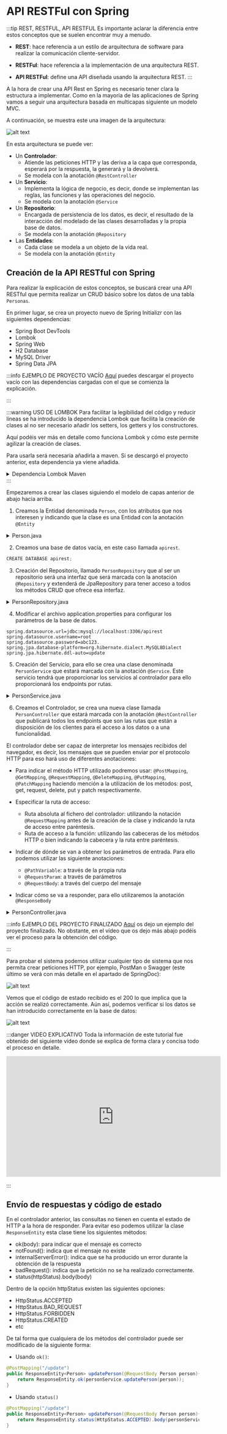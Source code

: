 # API RESTFul con Spring
:::tip REST, RESTFUL, API RESTFUL
Es importante aclarar la diferencia entre estos conceptos que se suelen encontrar muy a menudo.

* **REST**: hace referencia a un estilo de arquitectura de software para realizar la comunicación cliente-servidor.

* **RESTFul**: hace referencia a la implementación de una arquitectura REST.

* **API RESTFul**: define una API diseñada usando la arquitectura REST.
:::

A la hora de crear una API Rest en Spring es necesario tener clara la estructura a implementar. Como en la mayoría de las aplicaciones de Spring vamos a seguir una arquitectura basada en multicapas siguiente un modelo MVC.

A continuación, se muestra este una imagen de la arquitectura:

![alt text](image.png)

En esta arquitectura se puede ver:

* Un **Controlador**: 
    * Atiende las peticiones HTTP y las deriva a la capa que corresponda, esperará por la respuesta, la generará y la devolverá.
    * Se modela con la anotación ``@RestController``
* Un **Servicio**: 
    * Implementa la lógica de negocio, es decir, donde se implementan las reglas, las funciones y las operaciones del negocio.
    * Se modela con la anotación ``@Service``
* Un **Repositorio**:
    * Encargada de persistencia de los datos, es decir, el resultado de la interacción del modelado de las clases desarrolladas y la propia base de datos.
    * Se modela con la anotación ``@Repository``
* Las **Entidades**:
    * Cada clase se modela a un objeto de la vida real.
    * Se modela con la anotación ``@Entity``

## Creación de la API RESTful con Spring
Para realizar la explicación de estos conceptos, se buscará crear una API RESTful que permita realizar un CRUD básico sobre los datos de una tabla ``Personas``.

En primer lugar, se crea un proyecto nuevo de Spring Initializr con las siguientes dependencias:

* Spring Boot DevTools
* Lombok
* Spring Web
* H2 Database
* MySQL Driver
* Spring Data JPA

:::info EJEMPLO DE PROYECTO VACÍO
[Aquí](D:\DAW\docusaurus\my-website\assets\apirest-892475b9ceac1365bc5117670863744d.zip) puedes descargar el proyecto vacío con las dependencias cargadas con el que se comienza la explicación.


:::

:::warning USO DE LOMBOK
Para facilitar la legibilidad del código y reducir líneas se ha introducido la dependencia Lombok que facilita la creación de clases al no ser necesario añadir los setters, los getters y los constructores.

Aquí podéis ver más en detalle como funciona Lombok y cómo este permite agilizar la creación de clases.

Para usarla será necesaria añadirla a maven. Si se descargó el proyecto anterior, esta dependencia ya viene añadida.
<details>
<summary>Dependencia Lombok Maven</summary>

```xml
<dependency>
    <groupId>org.projectlombok</groupId>
    <artifactId>lombok</artifactId>
    <version>1.18.30</version>
    <scope>provided</scope>
</dependency>
```
</details>
:::

Empezaremos a crear las clases siguiendo el modelo de capas anterior de abajo hacia arriba.

1. Creamos la Entidad denominada ``Person``, con los atributos que nos interesen y indicando que la clase es una Entidad con la anotación ``@Entity``
<details>
<summary>Person.java</summary>

```java
package com.jose.apirest.Person;

import jakarta.persistence.*;
import lombok.AllArgsConstructor;
import lombok.Data;
import lombok.NoArgsConstructor;

@Data
@AllArgsConstructor
@NoArgsConstructor
@Entity
public class Person {
    @Id
    @GeneratedValue(strategy = GenerationType.IDENTITY)
    private Integer id;
    private String firstName;
    private String lastName;
    private String email;
}
```
</details>

2. Creamos una base de datos vacía, en este caso llamada ``apirest``.
```java
CREATE DATABASE apirest;
```
3. Creación del Repositorio, llamado ``PersonRepository`` que al ser un repositorio será una interfaz que será marcada con la anotación ``@Repository`` y extenderá de JpaRepository para tener acceso a todos los métodos CRUD que ofrece esa interfaz.
<details>
<summary>PersonRepository.java</summary>

```java
package com.jose.apirest.Person;

import org.springframework.data.jpa.repository.JpaRepository;
import org.springframework.stereotype.Repository;

@Repository
public interface PersonRepository extends JpaRepository<Person, Integer> {

}
```
</details>

4. Modificar el archivo application.properties para configurar los parámetros de la base de datos.

```
spring.datasource.url=jdbc:mysql://localhost:3306/apirest
spring.datasource.username=root
spring.datasource.password=abc123.
spring.jpa.database-platform=org.hibernate.dialect.MySQL8Dialect
spring.jpa.hibernate.ddl-auto=update
```

5. Creación del Servicio, para ello se crea una clase denominada ``PersonService`` que estará marcada con la anotación ``@Service``. Este servicio tendrá que proporcionar los servicios al controlador para ello proporcionará los endpoints por rutas.

<details>
<summary>PersonService.java</summary>

```java
package com.jose.apirest.Person;

import lombok.RequiredArgsConstructor;
import org.springframework.stereotype.Service;

@Service
@RequiredArgsConstructor
public class PersonService {

    private final PersonRepository personRepository;

    public Person createPerson(Person person){
        return personRepository.save(person);
    }

    public Person findById(Integer id){
         return personRepository.findById(id).orElse(null);
    }

    public void delete(Integer id){
        personRepository.deleteById(id);
    }

    public Person updatePerson(Person person){
        return personRepository.save(person);
    }
}
```
</details>

6. Creamos el Controlador, se crea una nueva clase llamada ``PersonController`` que estará marcada con la anotación ``@RestController`` que publicará todos los endpoints que son las rutas que están a disposición de los clientes para el acceso a los datos o a una funcionalidad.

El controlador debe ser capaz de interpretar los mensajes recibidos del navegador, es decir, los mensajes que se pueden enviar por el protocolo HTTP para eso hará uso de diferentes anotaciones:

* Para indicar el método HTTP utilizado podremos usar: ``@PostMapping``, ``@GetMapping``, ``@RequestMapping``, ``@DeleteMapping``, ``@PutMapping``, ``@PatchMapping`` haciendo mención a la utilización de los métodos: post, get, request, delete, put y patch respectivamente.

* Especificar la ruta de acceso:

    * Ruta absoluta al fichero del controlador: utilizando la notación ``@RequestMapping`` antes de la creación de la clase y indicando la ruta de acceso entre paréntesis.
    * Ruta de acceso a la función: utilizando las cabeceras de los métodos HTTP o bien indicando la cabecera y la ruta entre paréntesis.
* Indicar de dónde se van a obtener los parámetros de entrada. Para ello podemos utilizar las siguiente anotaciones:

    * ``@PathVariable``: a través de la propia ruta
    * ``@RequestParam``: a través de parámetros
    * ``@RequestBody``: a través del cuerpo del mensaje

* Indicar cómo se va a responder, para ello utilizaremos la anotación ``@ResponseBody``

<details>
<summary>PersonController.java</summary>

```java
package com.jose.apirest.Person;

import lombok.RequiredArgsConstructor;
import org.springframework.web.bind.annotation.*;

@RestController
@RequestMapping("/person")
@RequiredArgsConstructor
public class PersonController {

    private final PersonService personService;
    @PostMapping("/create")
    public Person createPerson(@RequestBody Person person){
        return personService.createPerson(person);
    }

    @DeleteMapping("/{id}")
    public void deletePerson(@PathVariable Integer id){
        personService.delete(id);
    }

    @GetMapping("/{id}")
    public Person findById(@PathVariable Integer id){
        return personService.findById(id);
    }

    @PostMapping("/update")
    public Person updatePerson(@RequestBody Person person){
        return personService.updatePerson(person);
    }
}
```
</details>

:::info EJEMPLO DEL PROYECTO FINALIZADO
[Aquí](assets\apirest_finalizado-68a0c0e7b8f50e08e9f095cf83305a3e.zip) os dejo un ejemplo del proyecto finalizado. No obstante, en el vídeo que os dejo más abajo podéis ver el proceso para la obtención del código.

:::

Para probar el sistema podemos utilizar cualquier tipo de sistema que nos permita crear peticiones HTTP, por ejemplo, PostMan o Swagger (este último se verá con más detalle en el apartado de SpringDoc):

![alt text](image-1.png)

Vemos que el código de estado recibido es el 200 lo que implica que la acción se realizó correctamente. Aún así, podemos verificar si los datos se han introducido correctamente en la base de datos:

![alt text](image-2.png)

:::danger VIDEO EXPLICATIVO
Toda la información de este tutorial fue obtenido del siguiente vídeo donde se explica de forma clara y concisa todo el proceso en detalle.
<iframe width="560" height="315" src="https://www.youtube.com/embed/wT-hIeYyxBg?si=GKSbJB0qBRAQkEsv" title="YouTube video player" frameborder="0" allow="accelerometer; autoplay; clipboard-write; encrypted-media; gyroscope; picture-in-picture; web-share" referrerpolicy="strict-origin-when-cross-origin" allowfullscreen></iframe>

:::

## Envío de respuestas y código de estado

En el controlador anterior, las consultas no tienen en cuenta el estado de HTTP a la hora de responder. Para evitar eso podemos utilizar la clase ``ResponseEntity`` esta clase tiene los siguientes métodos:

* ok(body): para indicar que el mensaje es correcto
* notFound(): indica que el mensaje no existe
* internalServerError(): indica que se ha producido un error durante la obtención de la respuesta
* badRequest(): indica que la petición no se ha realizado correctamente.
* status(httpStatus).body(body)

Dentro de la opción httpStatus existen las siguientes opciones:
* HttpStatus.ACCEPTED
* HttpStatus.BAD_REQUEST
* HttpStatus.FORBIDDEN
* HttpStatus.CREATED
* etc

De tal forma que cualquiera de los métodos del controlador puede ser modificado de la siguiente forma:

* Usando ``ok()``:
```java
@PostMapping("/update")
public ResponseEntity<Person> updatePerson(@RequestBody Person person){
    return ResponseEntity.ok(personService.updatePerson(person));
}
```

* Usando ``status()``
```java
@PostMapping("/update")
public ResponseEntity<Person> updatePerson(@RequestBody Person person){
    return ResponseEntity.status(HttpStatus.ACCEPTED).body(personService.updatePerson(person));
}
```